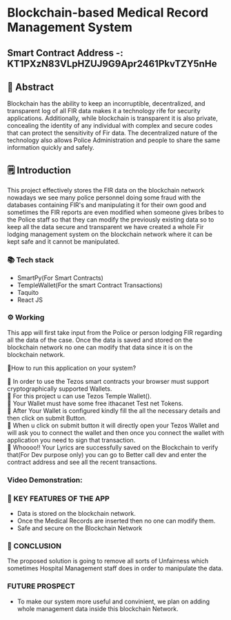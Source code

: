 # Blockchain-based Medical Record Management System

##  Smart Contract Address -: KT1PXzN83VLpHZUJ9G9Apr2461PkvTZY5nHe

## 📄 Abstract
Blockchain has the ability to keep an incorruptible, decentralized, and transparent log of all FIR data makes it a technology rife for security applications. Additionally, while blockchain is transparent it is also private, concealing the identity of any individual with complex and secure codes that can protect the sensitivity of Fir data. The decentralized nature of the technology also allows Police Administration and people to share the same information quickly and safely.

## 🗒️ Introduction
This project effectively stores the FIR data on the blockchain network nowadays we see many police personnel doing some fraud with the databases containing FIR's and manipulating it for their own good and sometimes the FIR reports are even modified when someone gives bribes to the Police staff so that they can modify the previously existing data so to keep all the data secure and transparent we have created a whole Fir lodging management system on the blockchain network where it can be kept safe and it cannot be manipulated.

### 📚 Tech stack
- SmartPy(For Smart Contracts)
- TempleWallet(For the smart Contract Transactions)
- Taquito
- React JS

### ⚙ Working
This app will first take input from the Police or person lodging FIR regarding all the data of the case. Once the data is saved and stored on the blockchain network no one can modify that data since it is on the blockchain network.

🔖How to run this application on your system?
 
📍 In order to use the Tezos smart contracts your browser must support cryptographically supported Wallets. <br>
📍 For this project u can use Tezos Temple Wallet(). <br>
📍 Your Wallet must have some free ithacanet Test net Tokens. <br>
📍 After Your Wallet is configured kindly fill the all the necessary details and then click on submit Button.<br>
📍 When u click on submit button it will directly open your Tezos Wallet and will ask you to connect the wallet and then once you connect the wallet with application you need to sign that transaction. <br>
📍 Whoooo!! Your Lyrics are successfully saved on the Blockchain to verify that(For Dev purpose only) you can go to Better call dev and enter the contract address and see all the recent transactions. <br>

### Video Demonstration:

### 🔑 KEY FEATURES OF THE APP
- Data is stored on the blockchain network.
- Once the Medical Records are inserted then no one can modify them.
- Safe and secure on the Blockchain Network

### 🌈 CONCLUSION
The proposed solution is going to remove all sorts of Unfairness which sometimes Hospital Management staff does in order to manipulate the data.

### FUTURE PROSPECT
- To make our system more useful and convinient, we plan on adding whole management data inside this blockchain Network.
